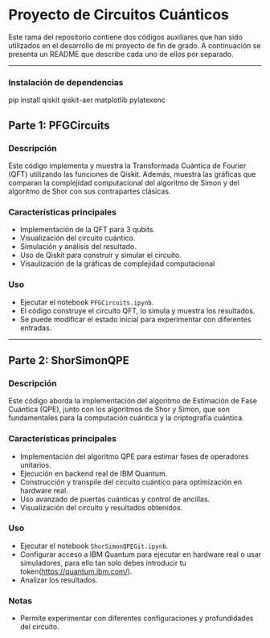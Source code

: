 # Proyecto de Circuitos Cuánticos

Este rama del repositorio contiene dos códigos auxiliares que han sido utilizados en el desarrollo de mi proyecto de fin de grado. A continuación se presenta un README que describe cada uno de ellos por separado.

---
### Instalación de dependencias
pip install qiskit qiskit-aer matplotlib pylatexenc


## Parte 1: PFGCircuits

### Descripción
Este código implementa y muestra la Transformada Cuántica de Fourier (QFT) utilizando las funciones de Qiskit. Además, muestra las gráficas que comparan la complejidad computacional del algoritmo de Simon y del algoritmo de Shor con sus contrapartes clásicas.

### Características principales
- Implementación de la QFT para 3 qubits.
- Visualización del circuito cuántico.
- Simulación y análisis del resultado.
- Uso de Qiskit para construir y simular el circuito.
- Visaulización de la gráficas de complejidad computacional

### Uso
- Ejecutar el notebook `PFGCircuits.ipynb`.
- El código construye el circuito QFT, lo simula y muestra los resultados.
- Se puede modificar el estado inicial para experimentar con diferentes entradas.

---

## Parte 2: ShorSimonQPE

### Descripción
Este código aborda la implementación del algoritmo de Estimación de Fase Cuántica (QPE), junto con los algoritmos de Shor y Simon, que son fundamentales para la computación cuántica y la criptografía cuántica.

### Características principales
- Implementación del algoritmo QPE para estimar fases de operadores unitarios.
- Ejecución en backend real de IBM Quantum.
- Construcción y transpile del circuito cuántico para optimización en hardware real.
- Uso avanzado de puertas cuánticas y control de ancillas.
- Visualización del circuito y resultados obtenidos.

### Uso
- Ejecutar el notebook `ShorSimonQPEGit.ipynb`.
- Configurar acceso a IBM Quantum para ejecutar en hardware real o usar simuladores, para ello tan solo debes introducir tu token(https://quantum.ibm.com/).
- Analizar los resultados.

### Notas
- Permite experimentar con diferentes configuraciones y profundidades del circuito.




